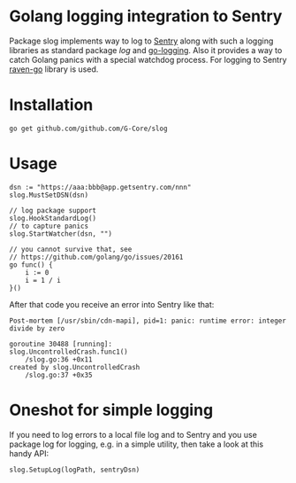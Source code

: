 # Golang logging integration to Sentry

Package slog implements way to log to [Sentry](https://github.com/getsentry/sentry) along with such a logging libraries as standard package *log* and [go-logging](https://github.com/op/go-logging).
Also it provides a way to catch Golang panics with a special watchdog process. For logging to Sentry [raven-go](github.com/getsentry/raven-go) library is used.

# Installation

    go get github.com/github.com/G-Core/slog

# Usage

```golang
dsn := "https://aaa:bbb@app.getsentry.com/nnn"
slog.MustSetDSN(dsn)

// log package support
slog.HookStandardLog()
// to capture panics
slog.StartWatcher(dsn, "")

// you cannot survive that, see 
// https://github.com/golang/go/issues/20161
go func() {
	i := 0
	i = 1 / i
}()

```

After that code you receive an error into Sentry like that:
```
Post-mortem [/usr/sbin/cdn-mapi], pid=1: panic: runtime error: integer divide by zero

goroutine 30488 [running]:
slog.UncontrolledCrash.func1()
	/slog.go:36 +0x11
created by slog.UncontrolledCrash
	/slog.go:37 +0x35
```

# Oneshot for simple logging
If you need to log errors to a local file log and to Sentry and you use package log for logging, e.g. in a simple utility, then take a look at this handy API:

	slog.SetupLog(logPath, sentryDsn)

